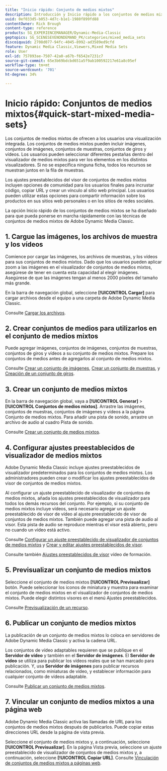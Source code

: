 ```yaml
---
title: "Inicio rápido: Conjunto de medios mixtos"
description: Introducción y Inicio rápido a los conjuntos de medios mixtos para ayudarle a empezar a trabajar rápidamente en Adobe Dynamic Media Classic.
uuid: 0ef033d5-b053-4d7c-b1e1-1980f899fd88
contentOwner: Rick Brough
content-type: reference
products: SG_EXPERIENCEMANAGER/Dynamic-Media-Classic
geptopics: SG_SCENESEVENONDEMAND_PK/categories/mixed_media_sets
discoiquuid: 2708d077-94fc-4045-8992-ad3589ed9cfd
feature: Dynamic Media Classic,Viewers,Mixed Media Sets
role: User
exl-id: 757893ae-7507-42a0-a67b-f6542e7231c7
source-git-commit: 65e3b69bdcbd651a5f9ab100592217e61a8c05ef
workflow-type: tm+mt
source-wordcount: '701'
ht-degree: 34%

---
```


# Inicio rápido: Conjuntos de medios mixtos{#quick-start-mixed-media-sets}

Los conjuntos de medios mixtos de ofrecen a los usuarios una visualización integrada. Los conjuntos de medios mixtos pueden incluir imágenes, conjuntos de imágenes, conjuntos de muestras, conjuntos de giros y vídeos. Los usuarios pueden seleccionar diferentes pestañas dentro del visualizador de medios mixtos para ver los elementos en los distintos visualizadores. Si no se especifica ninguna ficha, todos los recursos se muestran juntos en la fila de muestras.

Los ajustes preestablecidos del visor de conjuntos de medios mixtos incluyen opciones de comunidad para los usuarios finales para incrustar código, copiar URL y crear un vínculo al sitio web principal. Los usuarios pueden utilizar estas opciones para compartir información sobre los productos en sus sitios web personales o en los sitios de redes sociales.

La opción Inicio rápido de los conjuntos de medios mixtos se ha diseñado para que pueda ponerse en marcha rápidamente con las técnicas de conjuntos de medios mixtos de Adobe Dynamic Media Classic.

## 1. Cargue las imágenes, los archivos de muestra y los vídeos

Comience por cargar las imágenes, los archivos de muestras, y los vídeos para sus conjuntos de medios mixtos. Dado que los usuarios pueden aplicar zoom a las imágenes en el visualizador de conjuntos de medios mixtos, asegúrese de tener en cuenta esta capacidad al elegir imágenes. Asegúrese de que las imágenes tengan al menos 2000 píxeles del tamaño más grande.

En la barra de navegación global, seleccione **[!UICONTROL Cargar]** para cargar archivos desde el equipo a una carpeta de Adobe Dynamic Media Classic.

Consulte [Cargar los archivos](uploading-files.md#uploading-your-files).

## 2. Crear conjuntos de medios para utilizarlos en el conjunto de medios mixtos

Puede agregar imágenes, conjuntos de imágenes, conjuntos de muestras, conjuntos de giros y vídeos a su conjunto de medios mixtos. Prepare los conjuntos de medios antes de agregarlos al conjunto de medios mixtos.

Consulte [Crear un conjunto de imágenes](creating-image-set.md#creating-an-image-set), [Crear un conjunto de muestras](creating-swatch-set.md#creating-a-swatch-set), y [Creación de un conjunto de giros](creating-spin-set.md#creating-a-spin-set).

## 3. Crear un conjunto de medios mixtos

En la barra de navegación global, vaya a **[!UICONTROL Generar]** > **[!UICONTROL Conjuntos de medios mixtos]**. Arrastre las imágenes, conjuntos de muestras, conjuntos de imágenes y vídeos a la página Conjunto de medios mixtos. Para añadir una pista de sonido, arrastre un archivo de audio al cuadro Pista de sonido.

Consulte [Crear un conjunto de medios mixtos](creating-mixed-media-set.md#creating-a-mixed-media-set).

## 4. Configurar ajustes preestablecidos de visualizador de medios mixtos

Adobe Dynamic Media Classic incluye ajustes preestablecidos de visualizador predeterminados para los conjuntos de medios mixtos. Los administradores pueden crear o modificar los ajustes preestablecidos de visor de conjuntos de medios mixtos.

Al configurar un ajuste preestablecido de visualizador de conjuntos de medios mixtos, añada los ajustes preestablecidos de visualizador para todos los demás recursos del conjunto. Por ejemplo, si su conjunto de medios mixtos incluye vídeos, será necesario agregar un ajuste preestablecido de visor de vídeo al ajuste preestablecido de visor de conjuntos de medios mixtos. También puede agregar una pista de audio al visor. Esta pista de audio se reproduce mientras el visor está abierto, pero no cuando un vídeo está activo.

Consulte [Configurar un ajuste preestablecido de visualizador de conjuntos de medios mixtos](setting-mixed-media-set-viewer.md#setting-up-a-mixed-media-set-viewer-preset) y [Crear y editar ajustes preestablecidos de visor](application-setup.md#adding-and-editing-viewer-presets).

Consulte también [Ajustes preestablecidos de visor](https://s7d5.scene7.com/s7viewers/html5/VideoViewer.html?videoserverurl=https://s7d5.scene7.com/is/content/&amp;emailurl=https://s7d5.scene7.com/s7/emailFriend&amp;serverUrl=https://s7d5.scene7.com/is/image/&amp;config=Scene7SharedAssets/Universal_HTML5_Video&amp;contenturl=https://s7d5.scene7.com/skins/&amp;asset=S7tutorials/550_viewer-presets_converted%20renamed_Done-AVS) vídeo de formación.

## 5. Previsualizar un conjunto de medios mixtos

Seleccione el conjunto de medios mixtos **[!UICONTROL Previsualizar]** botón. Puede seleccionar los iconos de miniatura y muestra para examinar el conjunto de medios mixtos en el visualizador de conjuntos de medios mixtos. Puede elegir distintos visores en el menú Ajustes preestablecidos.

Consulte [Previsualización de un recurso](previewing-asset.md#previewing-an-asset).

## 6. Publicar un conjunto de medios mixtos

La publicación de un conjunto de medios mixtos lo coloca en servidores de Adobe Dynamic Media Classic y activa la cadena URL.

Los conjuntos de vídeo adaptables requieren que se publique en el **Servidor de vídeo** y también en el **Servidor de imágenes**. El **Servidor de vídeo** se utiliza para publicar los vídeos reales que se han marcado para publicación. Y, usa **Servidor de imágenes** para publicar recursos relacionados, como miniaturas de vídeo, y establecer información para cualquier conjunto de vídeos adaptable.

Consulte [Publicar un conjunto de medios mixtos](publishing-mixed-media-set.md#publishing-a-mixed-media-set).

## 7. Vincular un conjunto de medios mixtos a una página web

Adobe Dynamic Media Classic activa las llamadas de URL para los conjuntos de medios mixtos después de publicarlos. Puede copiar estas direcciones URL desde la página de vista previa.

Seleccione el conjunto de medios mixtos y, a continuación, seleccione **[!UICONTROL Previsualizar]**. En la página Vista previa, seleccione un ajuste preestablecido de visualizador de conjuntos de medios mixtos y, a continuación, seleccione **[!UICONTROL Copiar URL]**. Consulte [Vinculación de conjuntos de medios mixtos a páginas web](linking-mixed-media-set-web.md#linking-a-mixed-media-set-to-a-web-page).
